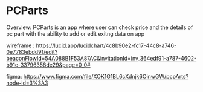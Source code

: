 # PCParts

Overview: 
PCParts is an app where user can check price and the details of pc part with the ability to add or edit exitng data on app

wireframe :
https://lucid.app/lucidchart/4c8b90e2-fc17-44c8-a746-0e7783ebdd91/edit?beaconFlowId=54A088B1F53A87AC&invitationId=inv_364edf91-a787-4602-b91e-33796358de29&page=0_0#

figma:
https://www.figma.com/file/XOK1G1BL6cXdnjk6OinwGW/pcpArts?node-id=3%3A3
